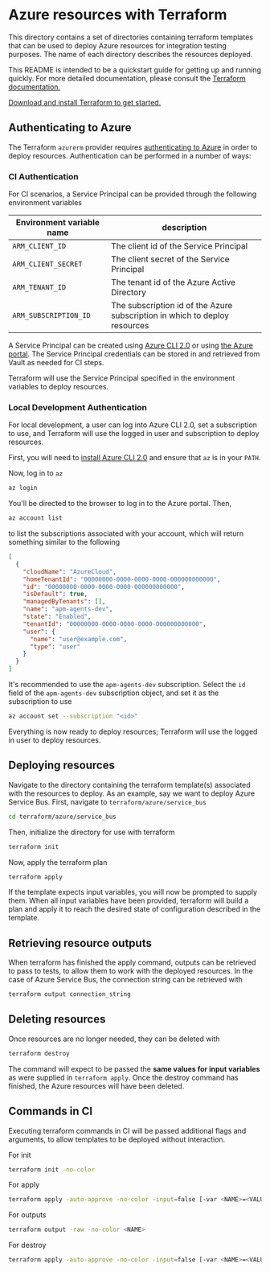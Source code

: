 # Azure resources with Terraform

This directory contains a set of directories containing terraform templates that can be used 
to deploy Azure resources for integration testing purposes. The name of each directory
describes the resources deployed.

This README is intended to be a quickstart guide for getting up and running quickly. For
more detailed documentation, please consult the [Terraform documentation.](https://www.terraform.io/docs/)

[Download and install Terraform to get started.](https://www.terraform.io/downloads.html)

## Authenticating to Azure

The Terraform `azurerm` provider requires 
[authenticating to Azure](https://registry.terraform.io/providers/hashicorp/azurerm/latest/docs#authenticating-to-azure) 
in order to deploy resources. Authentication can be performed in a number of ways:

### CI Authentication 

For CI scenarios, a Service Principal can be provided through the following environment variables

| Environment variable name | description                                                                |
| ------------------------- | -------------------------------------------------------------------------- |
| `ARM_CLIENT_ID`           | The client id of the Service Principal                                     |
| `ARM_CLIENT_SECRET`       | The client secret of the Service Principal                                 |
| `ARM_TENANT_ID`           | The tenant id of the Azure Active Directory                                |
| `ARM_SUBSCRIPTION_ID`     | The subscription id of the Azure subscription in which to deploy resources |


A Service Principal can be created using [Azure CLI 2.0](https://registry.terraform.io/providers/hashicorp/azurerm/latest/docs/guides/service_principal_client_secret#creating-a-service-principal) or using [the Azure portal](https://registry.terraform.io/providers/hashicorp/azurerm/latest/docs/guides/service_principal_client_secret#creating-a-service-principal-in-the-azure-portal). The Service Principal
credentials can be stored in and retrieved from Vault as needed for CI steps.

Terraform will use the Service Principal specified in the environment variables to deploy resources.

### Local Development Authentication

For local development, a user can log into Azure CLI 2.0, set a subscription to use, and Terraform
will use the logged in user and subscription to deploy resources.

First, you will need to [install Azure CLI 2.0](https://docs.microsoft.com/en-us/cli/azure/install-azure-cli) and
ensure that `az` is in your `PATH`.

Now, log in to `az`

```sh
az login
```

You'll be directed to the browser to log in to the Azure portal. Then,

```sh
az account list
```

to list the subscriptions associated with your account, which will return something similar to the following

```json
[
  {
    "cloudName": "AzureCloud",
    "homeTenantId": "00000000-0000-0000-0000-000000000000",
    "id": "00000000-0000-0000-0000-000000000000",
    "isDefault": true,
    "managedByTenants": [],
    "name": "apm-agents-dev",
    "state": "Enabled",
    "tenantId": "00000000-0000-0000-0000-000000000000",
    "user": {
      "name": "user@example.com",
      "type": "user"
    }
  }
]
```

It's recommended to use the `apm-agents-dev` subscription. Select the `id` field of the `apm-agents-dev` subscription
object, and set it as the subscription to use

```sh
az account set --subscription "<id>"
```

Everything is now ready to deploy resources; Terraform will use the logged
in user to deploy resources.

## Deploying resources

Navigate to the directory containing the terraform template(s) associated with the resources to deploy. As an example,
say we want to deploy Azure Service Bus. First, navigate to `terraform/azure/service_bus`

```sh
cd terraform/azure/service_bus
```

Then, initialize the directory for use with terraform

```sh
terraform init
```

Now, apply the terraform plan

```sh
terraform apply
```

If the template expects input variables, you will now be prompted to supply them. When all input variables have been provided, 
terraform will build a plan and apply it to reach the desired state of configuration described in the template.

## Retrieving resource outputs

When terraform has finished the apply command, outputs can be retrieved to pass to tests, to allow them to work with the deployed
resources. In the case of Azure Service Bus, the connection string can be retrieved with

```sh
terraform output connection_string
```

## Deleting resources

Once resources are no longer needed, they can be deleted with

```sh
terraform destroy
```

The command will expect to be passed the **same values for input variables** as were supplied in `terraform apply`. Once
the destroy command has finished, the Azure resources will have been deleted.

## Commands in CI

Executing terraform commands in CI will be passed additional flags and arguments, to allow templates to be deployed without interaction.

For init

```sh
terraform init -no-color
```

For apply

```sh
terraform apply -auto-approve -no-color -input=false [-var <NAME>=<VALUE>]*
```

For outputs

```sh
terraform output -raw -no-color <NAME>
```

For destroy

```sh
terraform apply -auto-approve -no-color -input=false [-var <NAME>=<VALUE>]*
```